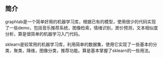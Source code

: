 ## 简介

graphlab是一个简单好用的机器学习库，根据已有的模型，使用很少的代码实现了一些demo，包括音乐推荐系统，图像检索，情绪识别，房价预测，文本相似度分析，算是很简单的机器学习入门代码。

sklearn是较常用的机器学习库，利用简单的数据集，使用它实现了一些基本的分类，聚类，降维，图像分类，推荐功能。算是基本掌握了sklearn的一些用法。
